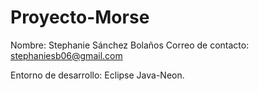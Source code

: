 # Proyecto-Morse

Nombre: Stephanie Sánchez Bolaños
Correo de contacto: stephaniesb06@gmail.com


Entorno de desarrollo: Eclipse Java-Neon.
